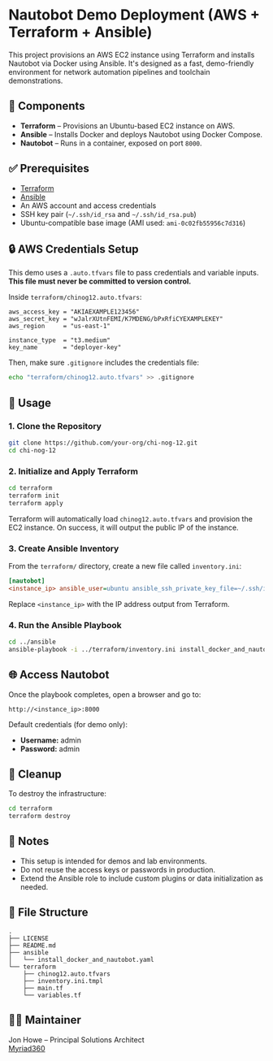 # Nautobot Demo Deployment (AWS + Terraform + Ansible)

This project provisions an AWS EC2 instance using Terraform and installs Nautobot via Docker using Ansible. It's designed as a fast, demo-friendly environment for network automation pipelines and toolchain demonstrations.

## 🔧 Components

- **Terraform** – Provisions an Ubuntu-based EC2 instance on AWS.
- **Ansible** – Installs Docker and deploys Nautobot using Docker Compose.
- **Nautobot** – Runs in a container, exposed on port `8000`.

## ✅ Prerequisites

- [Terraform](https://developer.hashicorp.com/terraform/downloads)
- [Ansible](https://docs.ansible.com/ansible/latest/installation_guide/intro_installation.html)
- An AWS account and access credentials
- SSH key pair (`~/.ssh/id_rsa` and `~/.ssh/id_rsa.pub`)
- Ubuntu-compatible base image (AMI used: `ami-0c02fb55956c7d316`)

## 🔒 AWS Credentials Setup

This demo uses a `.auto.tfvars` file to pass credentials and variable inputs. **This file must never be committed to version control.**

Inside `terraform/chinog12.auto.tfvars`:

```hcl
aws_access_key = "AKIAEXAMPLE123456"
aws_secret_key = "wJalrXUtnFEMI/K7MDENG/bPxRfiCYEXAMPLEKEY"
aws_region     = "us-east-1"

instance_type  = "t3.medium"
key_name       = "deployer-key"
```

Then, make sure `.gitignore` includes the credentials file:

```bash
echo "terraform/chinog12.auto.tfvars" >> .gitignore
```

## 🚀 Usage

### 1. Clone the Repository

```bash
git clone https://github.com/your-org/chi-nog-12.git
cd chi-nog-12
```

### 2. Initialize and Apply Terraform

```bash
cd terraform
terraform init
terraform apply
```

Terraform will automatically load `chinog12.auto.tfvars` and provision the EC2 instance. On success, it will output the public IP of the instance.

### 3. Create Ansible Inventory

From the `terraform/` directory, create a new file called `inventory.ini`:

```ini
[nautobot]
<instance_ip> ansible_user=ubuntu ansible_ssh_private_key_file=~/.ssh/id_rsa
```

Replace `<instance_ip>` with the IP address output from Terraform.

### 4. Run the Ansible Playbook

```bash
cd ../ansible
ansible-playbook -i ../terraform/inventory.ini install_docker_and_nautobot.yaml
```

## 🌐 Access Nautobot

Once the playbook completes, open a browser and go to:

```
http://<instance_ip>:8000
```

Default credentials (for demo only):

- **Username:** admin
- **Password:** admin

## 🧼 Cleanup

To destroy the infrastructure:

```bash
cd terraform
terraform destroy
```

## 📝 Notes

- This setup is intended for demos and lab environments.
- Do not reuse the access keys or passwords in production.
- Extend the Ansible role to include custom plugins or data initialization as needed.

## 📂 File Structure

```
.
├── LICENSE
├── README.md
├── ansible
│   └── install_docker_and_nautobot.yaml
└── terraform
    ├── chinog12.auto.tfvars
    ├── inventory.ini.tmpl
    ├── main.tf
    └── variables.tf
```

## 🙋‍♂️ Maintainer

Jon Howe – Principal Solutions Architect  
[Myriad360](https://www.myriad360.com/)
